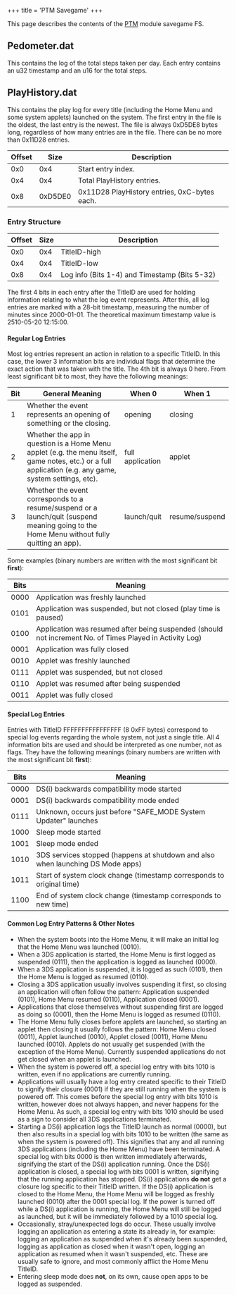 +++
title = 'PTM Savegame'
+++

This page describes the contents of the [PTM](PTM "wikilink") module
savegame FS.

## Pedometer.dat

This contains the log of the total steps taken per day. Each entry
contains an u32 timestamp and an u16 for the total steps.

## PlayHistory.dat

This contains the play log for every title (including the Home Menu and
some system applets) launched on the system. The first entry in the file
is the oldest, the last entry is the newest. The file is always 0xD5DE8
bytes long, regardless of how many entries are in the file. There can be
no more than 0x11D28 entries.

| Offset | Size    | Description                                  |
|--------|---------|----------------------------------------------|
| 0x0    | 0x4     | Start entry index.                           |
| 0x4    | 0x4     | Total PlayHistory entries.                   |
| 0x8    | 0xD5DE0 | 0x11D28 PlayHistory entries, 0xC-bytes each. |

### Entry Structure

| Offset | Size | Description                                   |
|--------|------|-----------------------------------------------|
| 0x0    | 0x4  | TitleID-high                                  |
| 0x4    | 0x4  | TitleID-low                                   |
| 0x8    | 0x4  | Log info (Bits 1-4) and Timestamp (Bits 5-32) |

The first 4 bits in each entry after the TitleID are used for holding
information relating to what the log event represents. After this, all
log entries are marked with a 28-bit timestamp, measuring the number of
minutes since 2000-01-01. The theoretical maximum timestamp value is
2510-05-20 12:15:00.

#### Regular Log Entries

Most log entries represent an action in relation to a specific TitleID.
In this case, the lower 3 information bits are individual flags that
determine the exact action that was taken with the title. The 4th bit is
always 0 here. From least significant bit to most, they have the
following meanings:

| Bit | General Meaning                                                                                                                                         | When 0           | When 1         |
|-----|---------------------------------------------------------------------------------------------------------------------------------------------------------|------------------|----------------|
| 1   | Whether the event represents an opening of something or the closing.                                                                                    | opening          | closing        |
| 2   | Whether the app in question is a Home Menu applet (e.g. the menu itself, game notes, etc.) or a full application (e.g. any game, system settings, etc). | full application | applet         |
| 3   | Whether the event corresponds to a resume/suspend or a launch/quit (suspend meaning going to the Home Menu without fully quitting an app).              | launch/quit      | resume/suspend |

Some examples (binary numbers are written with the most significant bit
**first**):

| Bits | Meaning                                                                                                  |
|------|----------------------------------------------------------------------------------------------------------|
| 0000 | Application was freshly launched                                                                         |
| 0101 | Application was suspended, but not closed (play time is paused)                                          |
| 0100 | Application was resumed after being suspended (should not increment No. of Times Played in Activity Log) |
| 0001 | Application was fully closed                                                                             |
| 0010 | Applet was freshly launched                                                                              |
| 0111 | Applet was suspended, but not closed                                                                     |
| 0110 | Applet was resumed after being suspended                                                                 |
| 0011 | Applet was fully closed                                                                                  |

#### Special Log Entries

Entries with TitleID FFFFFFFFFFFFFFFF (8 0xFF bytes) correspond to
special log events regarding the whole system, not just a single title.
All 4 information bits are used and should be interpreted as one number,
not as flags. They have the following meanings (binary numbers are
written with the most significant bit **first**):

| Bits | Meaning                                                                         |
|------|---------------------------------------------------------------------------------|
| 0000 | DS(i) backwards compatibility mode started                                      |
| 0001 | DS(i) backwards compatibility mode ended                                        |
| 0111 | Unknown, occurs just before "SAFE_MODE System Updater" launches                 |
| 1000 | Sleep mode started                                                              |
| 1001 | Sleep mode ended                                                                |
| 1010 | 3DS services stopped (happens at shutdown and also when launching DS Mode apps) |
| 1011 | Start of system clock change (timestamp corresponds to original time)           |
| 1100 | End of system clock change (timestamp corresponds to new time)                  |

#### Common Log Entry Patterns & Other Notes

- When the system boots into the Home Menu, it will make an initial log
  that the Home Menu was launched (0010).
- When a 3DS application is started, the Home Menu is first logged as
  suspended (0111), then the application is logged as launched (0000).
- When a 3DS application is suspended, it is logged as such (0101), then
  the Home Menu is logged as resumed (0110).
- Closing a 3DS application usually involves suspending it first, so
  closing an application will often follow the pattern: Application
  suspended (0101), Home Menu resumed (0110), Application closed (0001).
- Applications that close themselves without suspending first are logged
  as doing so (0001), then the Home Menu is logged as resumed (0110).
- The Home Menu fully closes before applets are launched, so starting an
  applet then closing it usually follows the pattern: Home Menu closed
  (0011), Applet launched (0010), Applet closed (0011), Home Menu
  launched (0010). Applets do not usually get suspended (with the
  exception of the Home Menu). Currently suspended applications do not
  get closed when an applet is launched.
- When the system is powered off, a special log entry with bits 1010 is
  written, even if no applications are currently running.
- Applications will usually have a log entry created specific to their
  TitleID to signify their closure (0001) if they are still running when
  the system is powered off. This comes before the special log entry
  with bits 1010 is written, however does not always happen, and never
  happens for the Home Menu. As such, a special log entry with bits 1010
  should be used as a sign to consider all 3DS applications terminated.
- Starting a DS(i) application logs the TitleID launch as normal (0000),
  but then also results in a special log with bits 1010 to be written
  (the same as when the system is powered off). This signifies that any
  and all running 3DS applications (including the Home Menu) have been
  terminated. A special log with bits 0000 is then written immediately
  afterwards, signifying the start of the DS(i) application running.
  Once the DS(i) application is closed, a special log with bits 0001 is
  written, signifying that the running application has stopped. DS(i)
  applications **do not** get a closure log specific to their TitleID
  written. If the DS(i) application is closed to the Home Menu, the Home
  Menu will be logged as freshly launched (0010) after the 0001 special
  log. If the power is turned off while a DS(i) application is running,
  the Home Menu will still be logged as launched, but it will be
  immediately followed by a 1010 special log.
- Occasionally, stray/unexpected logs do occur. These usually involve
  logging an application as entering a state its already in, for
  example: logging an application as suspended when it's already been
  suspended, logging as application as closed when it wasn't open,
  logging an application as resumed when it wasn't suspended, etc. These
  are usually safe to ignore, and most commonly afflict the Home Menu
  TitleID.
- Entering sleep mode does **not**, on its own, cause open apps to be
  logged as suspended.
